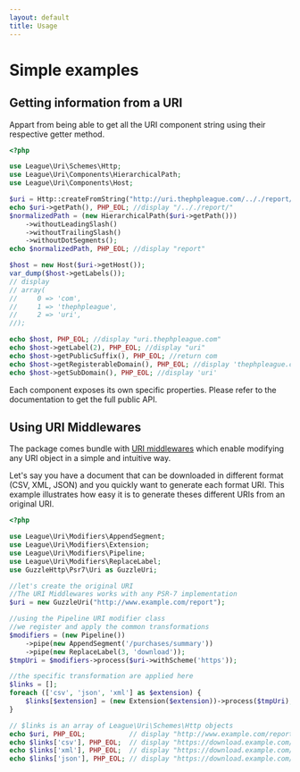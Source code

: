```yaml
---
layout: default
title: Usage
---
```


# Simple examples

## Getting information from a URI

Appart from being able to get all the URI component string using their respective getter method.

~~~php
<?php

use League\Uri\Schemes\Http;
use League\Uri\Components\HierarchicalPath;
use League\Uri\Components\Host;

$uri = Http::createFromString("http://uri.thephpleague.com/.././report/");
echo $uri->getPath(), PHP_EOL; //display "/.././report/"
$normalizedPath = (new HierarchicalPath($uri->getPath()))
    ->withoutLeadingSlash()
    ->withoutTrailingSlash()
    ->withoutDotSegments();
echo $normalizedPath, PHP_EOL; //display "report"

$host = new Host($uri->getHost());
var_dump($host->getLabels());
// display
// array(
//     0 => 'com',
//     1 => 'thephpleague',
//     2 => 'uri',
//);

echo $host, PHP_EOL; //display "uri.thephpleague.com"
echo $host->getLabel(2), PHP_EOL; //display "uri"
echo $host->getPublicSuffix(), PHP_EOL; //return com
echo $host->getRegisterableDomain(), PHP_EOL; //display 'thephpleague.com'
echo $host->getSubDomain(), PHP_EOL; //display 'uri'
~~~

Each component exposes its own specific properties. Please refer to the documentation to get the full public API.

## Using URI Middlewares

The package comes bundle with [URI middlewares](/uri/manipulations/) which enable modifying any URI object in a simple and intuitive way.

Let's say you have a document that can be downloaded in different format (CSV, XML, JSON) and you quickly want to generate each format URI. This example illustrates how easy it is to generate theses different URIs from an original URI.

~~~php
<?php

use League\Uri\Modifiers\AppendSegment;
use League\Uri\Modifiers\Extension;
use League\Uri\Modifiers\Pipeline;
use League\Uri\Modifiers\ReplaceLabel;
use GuzzleHttp\Psr7\Uri as GuzzleUri;

//let's create the original URI
//The URI Middlewares works with any PSR-7 implementation
$uri = new GuzzleUri("http://www.example.com/report");

//using the Pipeline URI modifier class
//we register and apply the common transformations
$modifiers = (new Pipeline())
    ->pipe(new AppendSegment('/purchases/summary'))
    ->pipe(new ReplaceLabel(3, 'download'));
$tmpUri = $modifiers->process($uri->withScheme('https'));

//the specific transformation are applied here
$links = [];
foreach (['csv', 'json', 'xml'] as $extension) {
    $links[$extension] = (new Extension($extension))->process($tmpUri);
}

// $links is an array of League\Uri\Schemes\Http objects
echo $uri, PHP_EOL;           // display "http://www.example.com/report"
echo $links['csv'], PHP_EOL;  // display "https://download.example.com/report/purchases/summary.csv"
echo $links['xml'], PHP_EOL;  // display "https://download.example.com/report/purchases/summary.xml"
echo $links['json'], PHP_EOL; // display "https://download.example.com/report/purchases/summary.json"
~~~
